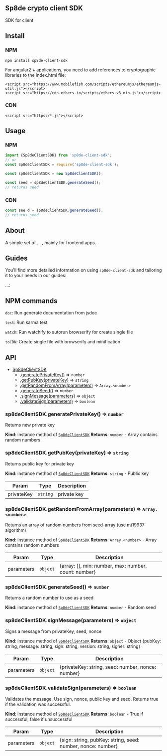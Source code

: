 ## Sp8de crypto client SDK

SDK for client

## Install

### NPM
```
npm install sp8de-client-sdk
```
For angular2 + applications, you need to add references to cryptographic libraries to the index.html file:
```
<script src="https://www.mobilefish.com/scripts/ethereumjs/ethereumjs-util.js"></script>
<script src="https://cdn.ethers.io/scripts/ethers-v3.min.js"></script>
```
### CDN
```
<script src="https:/*.js"></script>
```
## Usage

### NPM
```js
import {Sp8deClientSDK} from 'sp8de-client-sdk';
// or
const Sp8deClientSDK = require('sp8de-client-sdk');

const sp8deClientSDK = new Sp8deClientSDK();

const seed = sp8deClientSDK.generateSeed();
// returns seed
```
### CDN
```js
const see d = sp8deClientSDK.generateSeed();
// returns seed
```

## About

A simple set of ... , mainly for frontend apps.

## Guides

You'll find more detailed information on using `sp8de-client-sdk` and tailoring it to your needs in our guides:

...:

## NPM commands

`doc`: Run generate documentation from jsdoc

`test`: Run karma test

`watch`: Run watchify to autorun browserify for create single file

`toCDN`: Create single file with browserify and minification

## API

* [Sp8deClientSDK](#Sp8deClientSDK)
    * [.generatePrivateKey()](#Sp8deClientSDK+generatePrivateKey) ⇒ <code>number</code>
    * [.getPubKey(privateKey)](#Sp8deClientSDK+getPubKey) ⇒ <code>string</code>
    * [.getRandomFromArray(parameters)](#Sp8deClientSDK+getRandomFromArray) ⇒ <code>Array.&lt;number&gt;</code>
    * [.generateSeed()](#Sp8deClientSDK+generateSeed) ⇒ <code>number</code>
    * [.signMessage(parameters)](#Sp8deClientSDK+signMessage) ⇒ <code>object</code>
    * [.validateSign(parameters)](#Sp8deClientSDK+validateSign) ⇒ <code>boolean</code>

<a name="Sp8deClientSDK+generatePrivateKey"></a>

### sp8deClientSDK.generatePrivateKey() ⇒ <code>number</code>
Returns new private key

**Kind**: instance method of [<code>Sp8deClientSDK</code>](#Sp8deClientSDK)
**Returns**: <code>number</code> - Array contains random numbers
<a name="Sp8deClientSDK+getPubKey"></a>

### sp8deClientSDK.getPubKey(privateKey) ⇒ <code>string</code>
Returns public key for private key

**Kind**: instance method of [<code>Sp8deClientSDK</code>](#Sp8deClientSDK)
**Returns**: <code>string</code> - Public key

| Param | Type | Description |
| --- | --- | --- |
| privateKey | <code>string</code> | private key |

<a name="Sp8deClientSDK+getRandomFromArray"></a>

### sp8deClientSDK.getRandomFromArray(parameters) ⇒ <code>Array.&lt;number&gt;</code>
Returns an array of random numbers from seed-array (use mt19937 algorithm)

**Kind**: instance method of [<code>Sp8deClientSDK</code>](#Sp8deClientSDK)
**Returns**: <code>Array.&lt;number&gt;</code> - Array contains random numbers

| Param | Type | Description |
| --- | --- | --- |
| parameters | <code>object</code> | {array: [], min: number, max: number, count: number} |

<a name="Sp8deClientSDK+generateSeed"></a>

### sp8deClientSDK.generateSeed() ⇒ <code>number</code>
Returns a random number to use as a seed

**Kind**: instance method of [<code>Sp8deClientSDK</code>](#Sp8deClientSDK)
**Returns**: <code>number</code> - Random seed
<a name="Sp8deClientSDK+signMessage"></a>

### sp8deClientSDK.signMessage(parameters) ⇒ <code>object</code>
Signs a message from privateKey, seed, nonce

**Kind**: instance method of [<code>Sp8deClientSDK</code>](#Sp8deClientSDK)
**Returns**: <code>object</code> - Object {pubKey: string, message: string, sign: string, version: string, signer: string}

| Param | Type | Description |
| --- | --- | --- |
| parameters | <code>object</code> | {privateKey: string, seed: number, nonce: number} |

<a name="Sp8deClientSDK+validateSign"></a>

### sp8deClientSDK.validateSign(parameters) ⇒ <code>boolean</code>
Validates the message. Use sign, nonce, public key and seed. Returns true if the validation was successful.

**Kind**: instance method of [<code>Sp8deClientSDK</code>](#Sp8deClientSDK)
**Returns**: <code>boolean</code> - True if successful, false if unsuccessful

| Param | Type | Description |
| --- | --- | --- |
| parameters | <code>object</code> | {sign: string, pubKey: string, seed: number, nonce: number} |

